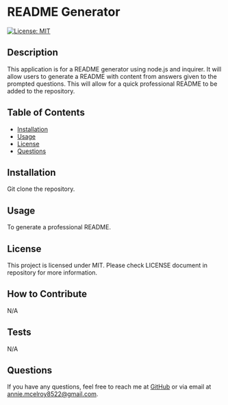# README Generator
  [![License: MIT](https://img.shields.io/badge/License-MIT-blue.svg)](https://opensource.org/licenses/MIT)

  ## Description

This application is for a README generator using node.js and inquirer. It will allow users to generate a README with content from answers given to the prompted questions. This will allow for a quick professional README to be added to the repository.

  ## Table of Contents
  - [Installation](#installation)
  - [Usage](#usage)
  - [License](#license)
  - [Questions](#questions)

  ## Installation

Git clone the repository.

  ## Usage

To generate a professional README.

  ## License

This project is licensed under MIT. Please check LICENSE document in repository for more information.

  ## How to Contribute

N/A

  ## Tests

N/A

  ## Questions

  If you have any questions, feel free to reach me at [GitHub](https://github.com/Annie_McElroy) or via email at [annie.mcelroy8522@gmail.com](annie.mcelroy8522@gmail.com).

